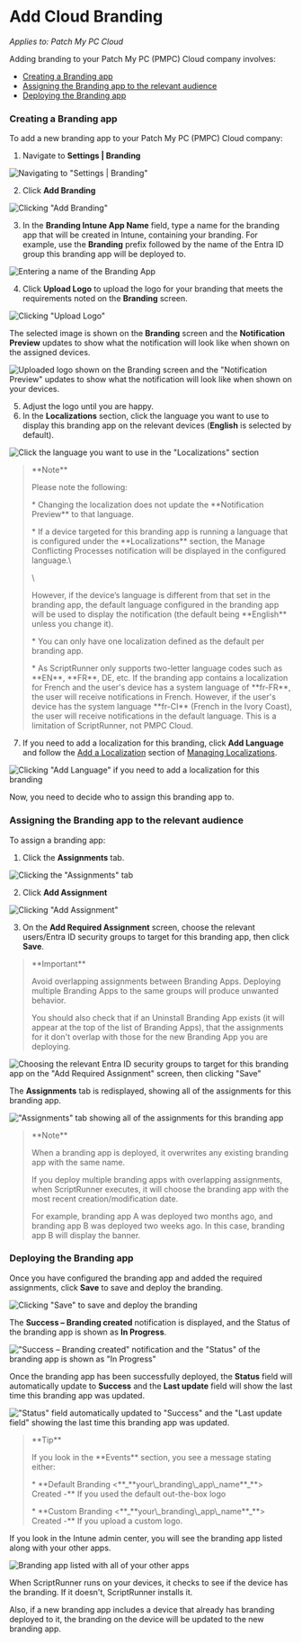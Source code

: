 # Add Cloud Branding

_Applies to: Patch My PC Cloud_

Adding branding to your Patch My PC (PMPC) Cloud company involves:

* [Creating a Branding app](add-cloud-branding.md#creating-a-branding-app)
* [Assigning the Branding app to the relevant audience](add-cloud-branding.md#assigning-the-branding-app-to-the-relevant-audience)
* [Deploying the Branding app](add-cloud-branding.md#deploying-the-branding-app)

### Creating a Branding app

To add a new branding app to your Patch My PC (PMPC) Cloud company:

1. Navigate to **Settings | Branding**

![Navigating to "Settings | Branding"](/_images/image-(2422).png)

2. Click **Add Branding**

![Clicking "Add Branding"](/_images/image-(31).png)

3. In the **Branding Intune App Name** field, type a name for the branding app that will be created in Intune, containing your branding. For example, use the **Branding** prefix followed by the name of the Entra ID group this branding app will be deployed to.

![Entering a name of the Branding App](/_images/image-(2492).png)

4. Click **Upload Logo** to upload the logo for your branding that meets the requirements noted on the **Branding** screen.

![Clicking "Upload Logo"](/_images/image-(2499).png)

The selected image is shown on the **Branding** screen and the **Notification Preview** updates to show what the notification will look like when shown on the assigned devices.

![Uploaded logo shown on the Branding screen and the "Notification Preview" updates to show what the notification will look like when shown on your devices.](/_images/image-(2494).png)

5. Adjust the logo until you are happy.
6. In the **Localizations** section, click the language you want to use to display this branding app on the relevant devices (**English** is selected by default).

![Click the language you want to use in the "Localizations" section](/_images/image-(2428).png)

> \*\*Note\*\*
>
> Please note the following:
>
> \* Changing the localization does not update the \*\*Notification Preview\*\* to that language.
>
> \* If a device targeted for this branding app is running a language that is configured under the \*\*Localizations\*\* section, the Manage Conflicting Processes notification will be displayed in the configured language.\\
>
> \\
>
> However, if the device’s language is different from that set in the branding app, the default language configured in the branding app will be used to display the notification (the default being \*\*English\*\* unless you change it).
>
> \* You can only have one localization defined as the default per branding app.
>
> \* As ScriptRunner only supports two-letter language codes such as \*\*EN\*\*, \*\*FR\*\*, DE, etc. If the branding app contains a localization for French and the user's device has a system language of \*\*fr-FR\*\*, the user will receive notifications in French. However, if the user's device has the system language \*\*fr-CI\*\* (French in the Ivory Coast), the user will receive notifications in the default language. This is a limitation of ScriptRunner, not PMPC Cloud.

7. If you need to add a localization for this branding, click **Add Language** and follow the [Add a Localization](manage-localizations-in-cloud.md#add-a-localization) section of [Managing Localizations](manage-localizations-in-cloud.md).

![Clicking "Add Language" if you need to add a localization for this branding](/_images/image-(2495).png)

Now, you need to decide who to assign this branding app to.

### Assigning the Branding app to the relevant audience

To assign a branding app:

1. Click the **Assignments** tab.

![Clicking the "Assignments" tab](/_images/image-(2496).png)

2. Click **Add Assignment**

![Clicking "Add Assignment"](/_images/image-(2418).png)

3. On the **Add Required Assignment** screen, choose the relevant users/Entra ID security groups to target for this branding app, then click **Save**.

> \*\*Important\*\*
>
> Avoid overlapping assignments between Branding Apps. Deploying multiple Branding Apps to the same groups will produce unwanted behavior.
>
> You should also check that if an Uninstall Branding App exists (it will appear at the top of the list of Branding Apps), that the assignments for it don't overlap with those for the new Branding App you are deploying.

![Choosing the relevant Entra ID security groups to target for this branding app on the "Add Required Assignment" screen, then clicking "Save"](/_images/image-(2419).png)

The **Assignments** tab is redisplayed, showing all of the assignments for this branding app.

!["Assignments" tab showing all of the assignments for this branding app](/_images/image-(2420).png)

> \*\*Note\*\*
>
> When a branding app is deployed, it overwrites any existing branding app with the same name.
>
> If you deploy multiple branding apps with overlapping assignments, when ScriptRunner executes, it will choose the branding app with the most recent creation/modification date.
>
> For example, branding app A was deployed two months ago, and branding app B was deployed two weeks ago. In this case, branding app B will display the banner.

### Deploying the Branding app

Once you have configured the branding app and added the required assignments, click **Save** to save and deploy the branding.

![Clicking "Save" to save and deploy the branding](/_images/image-(2488).png)

The **Success – Branding created** notification is displayed, and the Status of the branding app is shown as **In Progress**.

!["Success – Branding created" notification and the "Status" of the branding app is shown as "In Progress"](/_images/image-(32).png)

Once the branding app has been successfully deployed, the **Status** field will automatically update to **Success** and the **Last update** field will show the last time this branding app was updated.

!["Status" field automatically updated to "Success" and the "Last update field"  showing the last time this branding app was updated.](/_images/image-(33).png)

> \*\*Tip\*\*
>
> If you look in the \*\*Events\*\* section, you see a message stating either:
>
> \* \*\*Default Branding <\*\*\_\*\*your\\\_branding\\\_app\\\_name\*\*\_\*\*> Created -\*\* If you used the default out-the-box logo
>
> \* \*\*Custom Branding <\*\*\_\*\*your\\\_branding\\\_app\\\_name\*\*\_\*\*> Created -\*\* If you upload a custom logo.

If you look in the Intune admin center, you will see the branding app listed along with your other apps.

![Branding app listed with all of your other apps](/_images/image-(2497).png)

When ScriptRunner runs on your devices, it checks to see if the device has the branding. If it doesn't, ScriptRunner installs it.

Also, if a new branding app includes a device that already has branding deployed to it, the branding on the device will be updated to the new branding app.